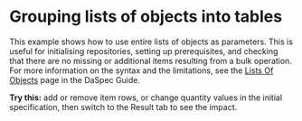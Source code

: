 # Grouping lists of objects into tables

This example shows how to use entire lists of objects as parameters. This is useful for initialising repositories, setting up prerequisites, and checking that there are no missing or additional items resulting from a bulk operation.  For more information on the syntax and the limitations, see the [Lists Of Objects](../../../guides/lists_of_objects.md) page in the DaSpec Guide.  

**Try this:** add or remove item rows, or change quantity values in the initial specification, then switch to the Result tab to see the impact.

